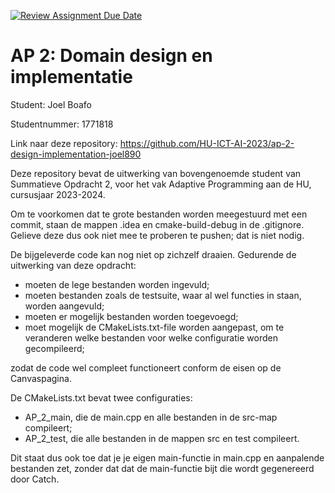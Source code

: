 [![Review Assignment Due Date](https://classroom.github.com/assets/deadline-readme-button-22041afd0340ce965d47ae6ef1cefeee28c7c493a6346c4f15d667ab976d596c.svg)](https://classroom.github.com/a/wbwIuXW8)
# AP 2: Domain design en implementatie

Student: Joel Boafo

Studentnummer: 1771818

Link naar deze repository: https://github.com/HU-ICT-AI-2023/ap-2-design-implementation-joel890

Deze repository bevat de uitwerking van bovengenoemde student van Summatieve Opdracht 2, voor het vak Adaptive Programming aan de HU, cursusjaar 2023-2024.

Om te voorkomen dat te grote bestanden worden meegestuurd met een commit, staan de mappen .idea en cmake-build-debug in de .gitignore. Gelieve deze dus ook niet mee te proberen te pushen; dat is niet nodig.

De bijgeleverde code kan nog niet op zichzelf draaien. Gedurende de uitwerking van deze opdracht:

- moeten de lege bestanden worden ingevuld;
- moeten bestanden zoals de testsuite, waar al wel functies in staan, worden aangevuld;
- moeten er mogelijk bestanden worden toegevoegd;
- moet mogelijk de CMakeLists.txt-file worden aangepast, om te veranderen welke bestanden voor welke configuratie worden gecompileerd;

zodat de code wel compleet functioneert conform de eisen op de Canvaspagina.

De CMakeLists.txt bevat twee configuraties:

- AP_2_main, die de main.cpp en alle bestanden in de src-map compileert;
- AP_2_test, die alle bestanden in de mappen src en test compileert.

Dit staat dus ook toe dat je je eigen main-functie in main.cpp en aanpalende bestanden zet, zonder dat dat de main-functie bijt die wordt gegenereerd door Catch.
